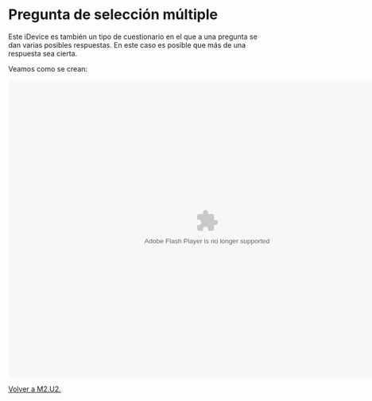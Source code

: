 
# Pregunta de selección múltiple

Este iDevice es también un tipo de cuestionario en el que a una pregunta se dan varias posibles respuestas. En este caso es posible que más de una respuesta sea cierta.

Veamos como se crean:

<object data="http://aularagon.catedu.es/materialesaularagon2013/herramelabor/tm2/iD_multiple.swf" height="600" style="display: block; margin-left: auto; margin-right: auto;" type="application/x-shockwave-flash" width="800"><param name="src" value="http://aularagon.catedu.es/materialesaularagon2013/herramelabor/tm2/iD_multiple.swf"/></object>

[Volver a M2.U2.](u2_idevices_de_ejercicios_y__examen_scorm.html)

